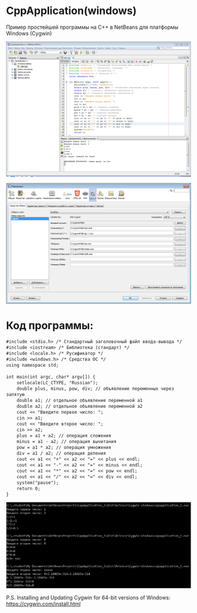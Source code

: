 # CppApplication(windows)
Пример простейшей программы на C++ в NetBeans для платформы Windows (Cygwin)

![screenshot](screenshot1.png)

![screenshot](screenshot2.png)

# Код программы:

```
#include <stdio.h> /* Стандартный заголовочный файл ввода-вывода */
#include <iostream> /* Библиотека (стандарт) */
#include <locale.h> /* Русификатор */
#include <windows.h> /* Средства ОС */
using namespace std;

int main(int argc, char* argv[]) {
    setlocale(LC_CTYPE, "Russian");
    double plus, minus, pow, div; // объявление переменных через запятую
    double a1; // отдельное объявление переменной a1
    double a2; // отдельное объявление переменной a2
    cout << "Введите первое число: ";
    cin >> a1;
    cout << "Введите второе число: ";
    cin >> a2;
    plus = a1 + a2; // операция сложения
    minus = a1 - a2; // операция вычитания
    pow = a1 * a2; // операция умножения
    div = a1 / a2; // операция деления
    cout << a1 << "+" << a2 << "=" << plus << endl;
    cout << a1 << "-" << a2 << "=" << minus << endl;
    cout << a1 << "*" << a2 << "=" << pow << endl;
    cout << a1 << "/" << a2 << "=" << div << endl;
    system("pause");
    return 0;
}

```

![screenshot](screenshot3.png)

P.S. Installing and Updating Cygwin for 64-bit versions of Windows: https://cygwin.com/install.html
